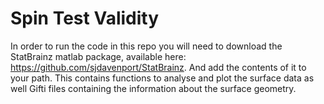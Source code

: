# Spin Test Validity

In order to run the code in this repo you will need to download the StatBrainz matlab package, available here: https://github.com/sjdavenport/StatBrainz. And add the contents of it to your path. This contains functions to analyse and plot the surface data as well Gifti files containing the information about the surface geometry.
